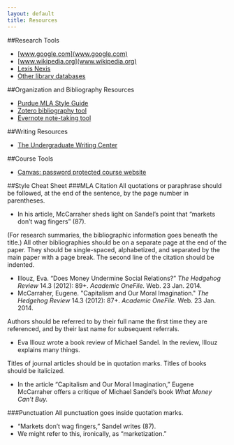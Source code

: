 ```yaml
---
layout: default
title: Resources
---
```


##Research Tools
* [www.google.com](www.google.com)
* [www.wikipedia.org](www.wikipedia.org)
* [Lexis Nexis](http://www.lexisnexis.com/hottopics/lnacademic/)
* [Other library databases](http://lib.utexas.edu/indexes/index.php)

##Organization and Bibliography Resources
* [Purdue MLA Style Guide](http://owl.english.purdue.edu/owl/resource/747/01/)
* [Zotero bibliography tool](http://www.zotero.org/)
* [Evernote note-taking tool](http://www.evernote.com)

##Writing Resources
* [The Undergraduate Writing Center](http://uwc.utexas.edu/)

##Course Tools
* [Canvas: password protected course website](http://canvas.utexas.edu)

##Style Cheat Sheet
###MLA Citation
All quotations or paraphrase should be followed, at the end of the sentence, by the page number in parentheses. 

* In his article, McCarraher sheds light on Sandel’s point that “markets don’t wag fingers” (87).  
  
(For research summaries, the bibliographic information goes beneath the title.) All other bibliographies should be on a separate page at the end of the paper. They should be single-spaced, alphabetized, and separated by the main paper with a page break. The second line of the citation should be indented. 
* Illouz, Eva. “Does Money Undermine Social Relations?” *The Hedgehog Review* 14.3 (2012): 89+. *Academic OneFile.* Web. 23 Jan. 2014.
* McCarraher, Eugene. "Capitalism and Our Moral Imagination." *The Hedgehog Review* 14.3 (2012): 87+. *Academic OneFile.* Web. 23 Jan. 2014.  
  
Authors should be referred to by their full name the first time they are referenced, and by their last name for subsequent referrals. 

* Eva Illouz wrote a book review of Michael Sandel. In the review, Illouz explains many things.  
  
Titles of journal articles should be in quotation marks. Titles of books should be italicized. 

* In the article “Capitalism and Our Moral Imagination,” Eugene McCarraher offers a critique of Michael Sandel’s book *What Money Can’t Buy.*

###Punctuation
All punctuation goes inside quotation marks. 
* “Markets don’t wag fingers,” Sandel writes (87).
* We might refer to this, ironically, as “marketization.”




